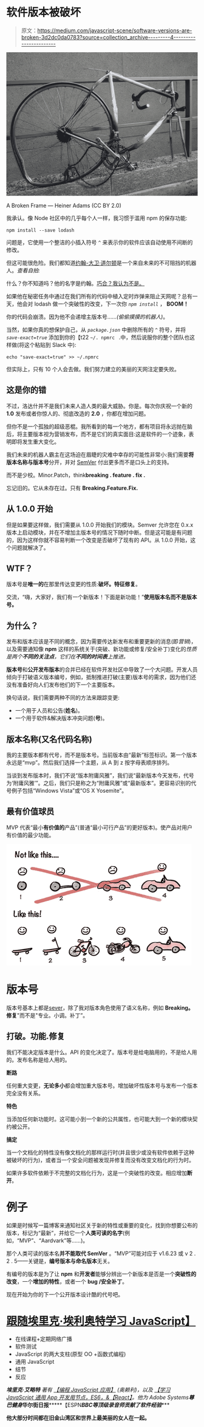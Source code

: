 # 软件版本被破坏

> 原文：<https://medium.com/javascript-scene/software-versions-are-broken-3d2dc0da0783?source=collection_archive---------4----------------------->

![](img/79858f558f3a8363d5e686c8c1ab14f2.png)

A Broken Frame — Heiner Adams (CC BY 2.0)

我承认。像 Node 社区中的几乎每个人一样，我习惯于滥用 npm 的保存功能:

```
npm install --save lodash
```

问题是，它使用一个整洁的小插入符号 *`^`* 来表示你的软件应该自动使用不间断的修改。

但这可能很危险。我们都知道[约翰-大卫·道尔顿](https://medium.com/u/c9acea0bae6e?source=post_page-----3d2dc0da0783--------------------------------)是一个来自未来的不可阻挡的机器人。*查看自拍:*

什么？你不知道吗？他的名字是约翰。[巧合？我认为不是。](https://en.wikipedia.org/wiki/John_Connor)

如果他在秘密任务中通过在我们所有的代码中植入定时炸弹来阻止天网呢？总有一天，他会对 lodash 做一个突破性的改变，下一次你 *`npm install`* ， **BOOM！**

你的代码会崩溃。因为他不会递增主版本号……*(偷偷摸摸的机器人)*。

当然，如果你真的想保护自己，从 *`package.json`* 中删除所有的 *`^`* 符号，并将 *`save-exact=true`* 添加到你的【t22 `~/. npmrc ` .中，然后说服你的整个团队也这样做(将这个粘贴到 Slack 中):

```
echo "save-exact=true" >> ~/.npmrc
```

但实际上，只有 10 个人会去做。我们努力建立的美丽的天网注定要失败。

## 这是你的错

不过，洛达什并不是我们未来人造人类的最大威胁。你是。每次你庆祝一个新的 **1.0** 发布或者你惊人的、彻底改造的 **2.0** ，你都在增加问题。

但你不是一个孤独的超级恶棍。我所看到的每一个地方，都有项目将永远抛在脑后，将主要版本视为营销发布，而不是它们的真实面目:这是软件的一个迹象，表明即将发生重大变化。

我们未来的机器人霸主在这场迫在眉睫的灾难中幸存的可能性非常小:我们需要**将版本名称与版本号**分开，并对 [SemVer](http://semver.org/) 付出更多而不是口头上的支持。

而不是少校。Minor.Patch，think**breaking . feature . fix .**

忘记旧的。它从未存在过。只有 **Breaking.Feature.Fix.**

## 从 1.0.0 开始

但是如果要这样做，我们需要从 1.0.0 开始我们的模块。Semver 允许您在 0.x.x 版本上启动模块，并在不增加主版本号的情况下随时中断。但是这可能是有问题的，因为这样你就不容易判断一个改变是否破坏了现有的 API。从 1.0.0 开始，这个问题就解决了。

## WTF？

版本号是**唯一的**在那里传达变更的性质:**破坏。特征修复**。

交流，“嗨，大家好，我们有一个新版本！下面是新功能！”**使用版本名而不是版本号。**

## 为什么？

发布和版本应该是不同的概念，因为需要传达新发布和重要更新的消息(即*营销*)，以及需要通知像 **npm** 这样的系统关于(突破、新功能或修复/安全补丁)变化的*性质是两个**不同的关注点**，它们在**不同的时间表**上推进。*

**版本号**和**公开发布版本**的合并已经在软件开发社区中导致了一个大问题。开发人员倾向于打破语义版本编号，例如，抵制推进打破(主要)版本号的需求，因为他们还没有准备好向人们发布他们的下一个主要版本。

换句话说，我们需要两种不同的方法来跟踪变更:

*   一个用于人员和公告(**姓名**)。
*   一个用于软件&解决版本冲突问题(**号**)。

## 版本名称(又名代码名称)

我的主要版本都有代号，而不是版本号。当前版本由“最新”标签标识。第一个版本永远是“mvp”。然后我们选择一个主题，从 A 到 z 按字母表顺序排列。

当谈到发布版本时，我们不说“版本附庸风雅”，我们说“最新版本今天发布，代号为‘附庸风雅’”。之后，我们只是称之为“附庸风雅”或“最新版本”。更容易识别的代号例子包括“Windows Vista”或“OS X Yosemite”。

## 最有价值球员

MVP 代表“最小**有价值的**产品”(普通“最小可行产品”的更好版本)。使产品对用户有价值的最少功能。

![](img/3cabd4ce708b3fe3049fa7ee2aeaec44.png)

# 版本号

版本号基本上都是[sever](http://semver.org/)，除了我对版本角色使用了语义名称，例如 **Breaking。修复**"而不是"专业。小调。补丁”。

## 打破。功能.修复

我们不能决定版本是什么。API 的变化决定了。版本号是给电脑用的，不是给人用的。发布名称是给人用的。

**断路**

任何重大变更，**无论多小**都会增加重大版本号。增加破坏性版本号与发布一个版本完全没有关系。

**特色**

当添加任何新功能时。这可能小到一个新的公共属性，也可能大到一个新的模块契约被公开。

**搞定**

当一个文档化的特性没有像文档化的那样运行时(并且很少或没有软件依赖于这种被破坏的行为)，或者当一个安全问题被发现并修复而没有改变文档化的行为时。

如果许多软件依赖于不完整的文档化行为，这是一个突破性的改变。相应增加**断开**。

# 例子

如果是时候写一篇博客来通知社区关于新的特性或重要的变化，找到你想要公布的版本，标记为“最新”，并给它一个**人类可读的名字**(例如，“MVP”、“Aardvark”等……)。

那个人类可读的版本名**并不能取代 SemVer** 。“MVP”可能对应于 v1.6.23 或 v 2 . 2 . 5——关键是，**编号版本与命名版本**无关。

有编号的版本是为了让 **npm** 和**开发者**能够分辨出一个新版本是否是一个**突破性的改变**，一个**增加的特性**，或者一个 **bug /安全补丁**。

现在开始为你的下一个公开版本设计酷的代号吧。

# [跟随埃里克·埃利奥特学习 JavaScript】](https://ericelliottjs.com/)

*   在线课程+定期网络广播
*   软件测试
*   JavaScript 的两大支柱(原型 OO +函数式编程)
*   通用 JavaScript
*   结节
*   反应

***埃里克·艾略特*** *著有* [*【编程 JavaScript 应用】*](http://pjabook.com) *(奥赖利)，以及* [*【学习 JavaScript 通用 App 开发用节点，ES6，&【React】*](https://leanpub.com/learn-javascript-react-nodejs-es6/)*。他为 Adobe Systems******尊巴健身*******华尔街日报*******【ESPN*******BBC****等顶级录音师贡献了软件经验******

**他大部分时间都在旧金山湾区和世界上最美丽的女人在一起。**